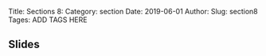 Title: Sections 8:
Category: section
Date: 2019-06-01
Author: 
Slug: section8
Tages: ADD TAGS HERE


## Slides
<!-- - [PDF | Lecture 1: Description]({attach}presentation/Lecture1_Data.pdf) -->